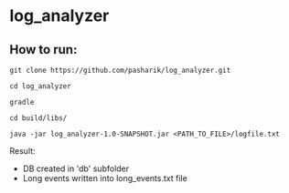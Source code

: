 # log_analyzer

## How to run:

```
git clone https://github.com/pasharik/log_analyzer.git

cd log_analyzer

gradle

cd build/libs/

java -jar log_analyzer-1.0-SNAPSHOT.jar <PATH_TO_FILE>/logfile.txt
```

Result:
* DB created in 'db' subfolder
* Long events written into long_events.txt file
